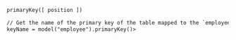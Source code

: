 ```coldfusion
primaryKey([ position ])
```
```coldfusion
// Get the name of the primary key of the table mapped to the `employee` model (which is the `employees` table by default)
keyName = model("employee").primaryKey()>
```
